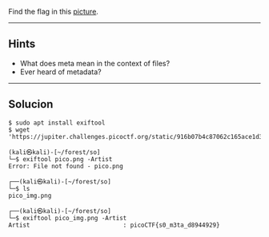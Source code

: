 Find the flag in this [picture](https://jupiter.challenges.picoctf.org/static/916b07b4c87062c165ace1d3d31ef655/pico_img.png).
_________
## Hints
* What does meta mean in the context of files?
* Ever heard of metadata?
_________
## Solucion

```
$ sudo apt install exiftool 
$ wget 'https://jupiter.challenges.picoctf.org/static/916b07b4c87062c165ace1d3d31ef655/pico_img.png'

(kali㉿kali)-[~/forest/so]
└─$ exiftool pico.png -Artist
Error: File not found - pico.png
                                                                            
┌──(kali㉿kali)-[~/forest/so]
└─$ ls
pico_img.png
                                                                            
┌──(kali㉿kali)-[~/forest/so]
└─$ exiftool pico_img.png -Artist
Artist                          : picoCTF{s0_m3ta_d8944929}
```
                         